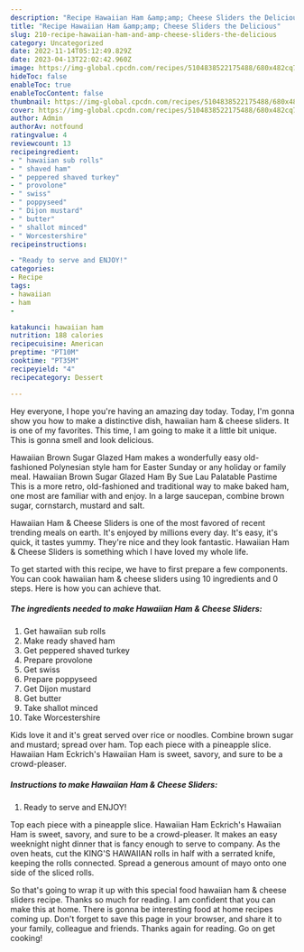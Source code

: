 ```yaml
---
description: "Recipe Hawaiian Ham &amp;amp; Cheese Sliders the Delicious"
title: "Recipe Hawaiian Ham &amp;amp; Cheese Sliders the Delicious"
slug: 210-recipe-hawaiian-ham-and-amp-cheese-sliders-the-delicious
category: Uncategorized
date: 2022-11-14T05:12:49.829Z
date: 2023-04-13T22:02:42.960Z
image: https://img-global.cpcdn.com/recipes/5104838522175488/680x482cq70/hawaiian-ham-cheese-sliders-recipe-main-photo.jpg
hideToc: false
enableToc: true
enableTocContent: false
thumbnail: https://img-global.cpcdn.com/recipes/5104838522175488/680x482cq70/hawaiian-ham-cheese-sliders-recipe-main-photo.jpg
cover: https://img-global.cpcdn.com/recipes/5104838522175488/680x482cq70/hawaiian-ham-cheese-sliders-recipe-main-photo.jpg
author: Admin
authorAv: notfound
ratingvalue: 4
reviewcount: 13
recipeingredient:
- " hawaiian sub rolls"
- " shaved ham"
- " peppered shaved turkey"
- " provolone"
- " swiss"
- " poppyseed"
- " Dijon mustard"
- " butter"
- " shallot minced"
- " Worcestershire"
recipeinstructions:

- "Ready to serve and ENJOY!"
categories:
- Recipe
tags:
- hawaiian
- ham
- 

katakunci: hawaiian ham  
nutrition: 188 calories
recipecuisine: American
preptime: "PT10M"
cooktime: "PT35M"
recipeyield: "4"
recipecategory: Dessert

---
```



Hey everyone, I hope you're having an amazing day today. Today, I'm gonna show you how to make a distinctive dish, hawaiian ham &amp; cheese sliders. It is one of my favorites. This time, I am going to make it a little bit unique. This is gonna smell and look delicious.

Hawaiian Brown Sugar Glazed Ham makes a wonderfully easy old-fashioned Polynesian style ham for Easter Sunday or any holiday or family meal. Hawaiian Brown Sugar Glazed Ham By Sue Lau Palatable Pastime This is a more retro, old-fashioned and traditional way to make baked ham, one most are familiar with and enjoy. In a large saucepan, combine brown sugar, cornstarch, mustard and salt.

Hawaiian Ham &amp; Cheese Sliders is one of the most favored of recent trending meals on earth. It's enjoyed by millions every day. It's easy, it's quick, it tastes yummy. They're nice and they look fantastic. Hawaiian Ham &amp; Cheese Sliders is something which I have loved my whole life.


To get started with this recipe, we have to first prepare a few components. You can cook hawaiian ham &amp; cheese sliders using 10 ingredients and 0 steps. Here is how you can achieve that.

<!--inarticleads1-->

##### The ingredients needed to make Hawaiian Ham &amp; Cheese Sliders:

1. Get  hawaiian sub rolls
1. Make ready  shaved ham
1. Get  peppered shaved turkey
1. Prepare  provolone
1. Get  swiss
1. Prepare  poppyseed
1. Get  Dijon mustard
1. Get  butter
1. Take  shallot minced
1. Take  Worcestershire


Kids love it and it&#39;s great served over rice or noodles. Combine brown sugar and mustard; spread over ham. Top each piece with a pineapple slice. Hawaiian Ham Eckrich&#39;s Hawaiian Ham is sweet, savory, and sure to be a crowd-pleaser. 

<!--inarticleads2-->

##### Instructions to make Hawaiian Ham &amp; Cheese Sliders:


1. Ready to serve and ENJOY!

Top each piece with a pineapple slice. Hawaiian Ham Eckrich&#39;s Hawaiian Ham is sweet, savory, and sure to be a crowd-pleaser. It makes an easy weeknight night dinner that is fancy enough to serve to company. As the oven heats, cut the KING&#39;S HAWAIIAN rolls in half with a serrated knife, keeping the rolls connected. Spread a generous amount of mayo onto one side of the sliced rolls. 

So that's going to wrap it up with this special food hawaiian ham &amp; cheese sliders recipe. Thanks so much for reading. I am confident that you can make this at home. There is gonna be interesting food at home recipes coming up. Don't forget to save this page in your browser, and share it to your family, colleague and friends. Thanks again for reading. Go on get cooking!

